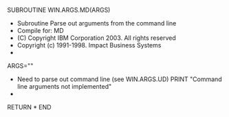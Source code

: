 SUBROUTINE WIN.ARGS.MD(ARGS)
* Subroutine Parse out arguments from the command line
* Compile for: MD
* (C) Copyright IBM Corporation 2003. All rights reserved
* Copyright (c) 1991-1998. Impact Business Systems
*
ARGS=""
* Need to parse out command line (see WIN.ARGS.UD)
PRINT "Command line arguments not implemented"
*
RETURN
*
END
